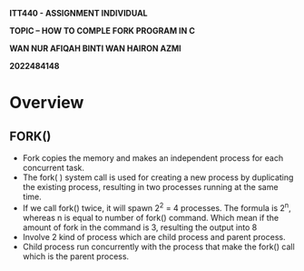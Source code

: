 **ITT440 - ASSIGNMENT INDIVIDUAL**

**TOPIC – HOW TO COMPLE FORK PROGRAM IN C**

**WAN NUR AFIQAH BINTI WAN HAIRON AZMI**

**2022484148**


# Overview 

## FORK()
-	Fork copies the memory and makes an independent process for each concurrent task.
-	The fork( ) system call is used for creating a new process by duplicating the existing process, resulting in two processes running at the same time.
-	If we call fork() twice, it will spawn 2<sup>2</sup> = 4 processes. The formula is 2<sup>n</sup>, whereas n is equal to number of fork() command. Which mean if the amount of fork in the command is 3, resulting the output into 8
-	Involve 2 kind of process which are child process and parent process.
- Child process run concurrently with the process that make the fork() call which is the 
parent process.



  

